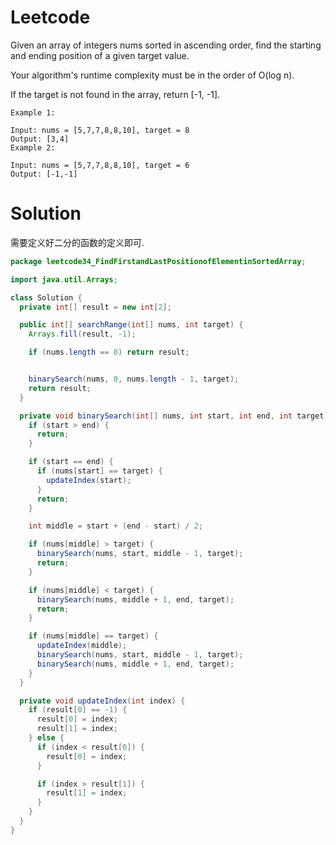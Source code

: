 # Leetcode

Given an array of integers nums sorted in ascending order, find the starting and ending position of a given target value.

Your algorithm's runtime complexity must be in the order of O(log n).

If the target is not found in the array, return [-1, -1].

```
Example 1:

Input: nums = [5,7,7,8,8,10], target = 8
Output: [3,4]
Example 2:

Input: nums = [5,7,7,8,8,10], target = 6
Output: [-1,-1]

```

# Solution

需要定义好二分的函数的定义即可.

```java
package leetcode34_FindFirstandLastPositionofElementinSortedArray;

import java.util.Arrays;

class Solution {
  private int[] result = new int[2];

  public int[] searchRange(int[] nums, int target) {
    Arrays.fill(result, -1);

    if (nums.length == 0) return result;


    binarySearch(nums, 0, nums.length - 1, target);
    return result;
  }

  private void binarySearch(int[] nums, int start, int end, int target) {
    if (start > end) {
      return;
    }

    if (start == end) {
      if (nums[start] == target) {
        updateIndex(start);
      }
      return;
    }

    int middle = start + (end - start) / 2;

    if (nums[middle] > target) {
      binarySearch(nums, start, middle - 1, target);
      return;
    }

    if (nums[middle] < target) {
      binarySearch(nums, middle + 1, end, target);
      return;
    }

    if (nums[middle] == target) {
      updateIndex(middle);
      binarySearch(nums, start, middle - 1, target);
      binarySearch(nums, middle + 1, end, target);
    }
  }

  private void updateIndex(int index) {
    if (result[0] == -1) {
      result[0] = index;
      result[1] = index;
    } else {
      if (index < result[0]) {
        result[0] = index;
      }

      if (index > result[1]) {
        result[1] = index;
      }
    }
  }
}

```
